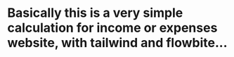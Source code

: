 # Basically this is a very simple calculation for income or expenses website, with tailwind and flowbite...
